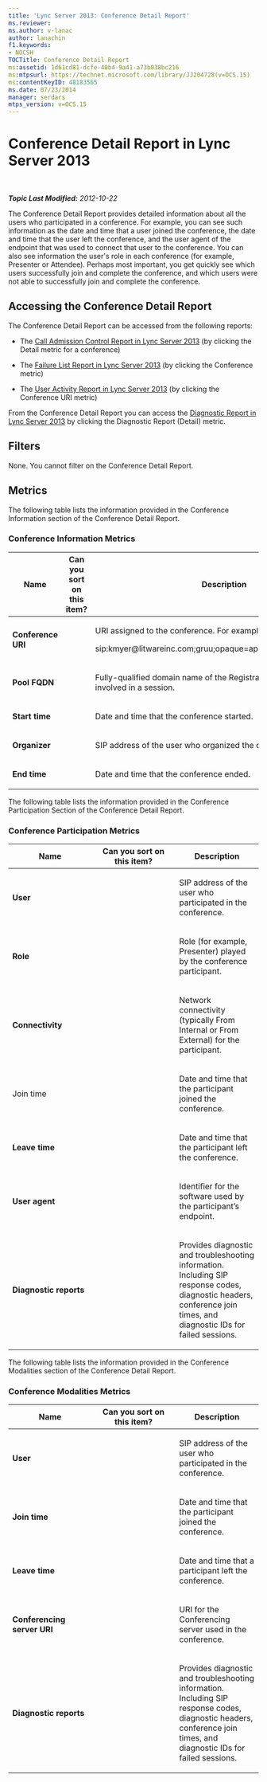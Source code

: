 ```yaml
---
title: 'Lync Server 2013: Conference Detail Report'
ms.reviewer: 
ms.author: v-lanac
author: lanachin
f1.keywords:
- NOCSH
TOCTitle: Conference Detail Report
ms:assetid: 1d61cd81-dcfe-40b4-9a41-a73b038bc216
ms:mtpsurl: https://technet.microsoft.com/library/JJ204728(v=OCS.15)
ms:contentKeyID: 48183565
ms.date: 07/23/2014
manager: serdars
mtps_version: v=OCS.15
---
```


<div data-xmlns="http://www.w3.org/1999/xhtml">

<div class="topic" data-xmlns="http://www.w3.org/1999/xhtml" data-msxsl="urn:schemas-microsoft-com:xslt" data-cs="http://msdn.microsoft.com/en-us/">

<div data-asp="http://msdn2.microsoft.com/asp">

# Conference Detail Report in Lync Server 2013

</div>

<div id="mainSection">

<div id="mainBody">

<span> </span>

_**Topic Last Modified:** 2012-10-22_

The Conference Detail Report provides detailed information about all the users who participated in a conference. For example, you can see such information as the date and time that a user joined the conference, the date and time that the user left the conference, and the user agent of the endpoint that was used to connect that user to the conference. You can also see information the user's role in each conference (for example, Presenter or Attendee). Perhaps most important, you get quickly see which users successfully join and complete the conference, and which users were not able to successfully join and complete the conference.

<div>

## Accessing the Conference Detail Report

The Conference Detail Report can be accessed from the following reports:

  - The [Call Admission Control Report in Lync Server 2013](lync-server-2013-call-admission-control-report.md) (by clicking the Detail metric for a conference)

  - The [Failure List Report in Lync Server 2013](lync-server-2013-failure-list-report.md) (by clicking the Conference metric)

  - The [User Activity Report in Lync Server 2013](lync-server-2013-user-activity-report.md) (by clicking the Conference URI metric)

From the Conference Detail Report you can access the [Diagnostic Report in Lync Server 2013](lync-server-2013-diagnostic-report.md) by clicking the Diagnostic Report (Detail) metric.

</div>

<div>

## Filters

None. You cannot filter on the Conference Detail Report.

</div>

<div>

## Metrics

The following table lists the information provided in the Conference Information section of the Conference Detail Report.

### Conference Information Metrics

<table>
<colgroup>
<col style="width: 33%" />
<col style="width: 33%" />
<col style="width: 33%" />
</colgroup>
<thead>
<tr class="header">
<th>Name</th>
<th>Can you sort on this item?</th>
<th>Description</th>
</tr>
</thead>
<tbody>
<tr class="odd">
<td><p><strong>Conference URI</strong></p></td>
<td></td>
<td><p>URI assigned to the conference. For example:</p>
<p>sip:kmyer@litwareinc.com;gruu;opaque=app:conf:focus:id:drg2y8v4</p></td>
</tr>
<tr class="even">
<td><p><strong>Pool FQDN</strong></p></td>
<td></td>
<td><p>Fully-qualified domain name of the Registrar pool or Edge Server involved in a session.</p></td>
</tr>
<tr class="odd">
<td><p><strong>Start time</strong></p></td>
<td></td>
<td><p>Date and time that the conference started.</p></td>
</tr>
<tr class="even">
<td><p><strong>Organizer</strong></p></td>
<td></td>
<td><p>SIP address of the user who organized the conference.</p></td>
</tr>
<tr class="odd">
<td><p><strong>End time</strong></p></td>
<td></td>
<td><p>Date and time that the conference ended.</p></td>
</tr>
</tbody>
</table>


The following table lists the information provided in the Conference Participation Section of the Conference Detail Report.

### Conference Participation Metrics

<table>
<colgroup>
<col style="width: 33%" />
<col style="width: 33%" />
<col style="width: 33%" />
</colgroup>
<thead>
<tr class="header">
<th>Name</th>
<th>Can you sort on this item?</th>
<th>Description</th>
</tr>
</thead>
<tbody>
<tr class="odd">
<td><p><strong>User</strong></p></td>
<td></td>
<td><p>SIP address of the user who participated in the conference.</p></td>
</tr>
<tr class="even">
<td><p><strong>Role</strong></p></td>
<td></td>
<td><p>Role (for example, Presenter) played by the conference participant.</p></td>
</tr>
<tr class="odd">
<td><p><strong>Connectivity</strong></p></td>
<td></td>
<td><p>Network connectivity (typically From Internal or From External) for the participant.</p></td>
</tr>
<tr class="even">
<td><p>Join time</p></td>
<td></td>
<td><p>Date and time that the participant joined the conference.</p></td>
</tr>
<tr class="odd">
<td><p><strong>Leave time</strong></p></td>
<td></td>
<td><p>Date and time that the participant left the conference.</p></td>
</tr>
<tr class="even">
<td><p><strong>User agent</strong></p></td>
<td></td>
<td><p>Identifier for the software used by the participant’s endpoint.</p></td>
</tr>
<tr class="odd">
<td><p><strong>Diagnostic reports</strong></p></td>
<td></td>
<td><p>Provides diagnostic and troubleshooting information. Including SIP response codes, diagnostic headers, conference join times, and diagnostic IDs for failed sessions.</p></td>
</tr>
</tbody>
</table>


The following table lists the information provided in the Conference Modalities section of the Conference Detail Report.

### Conference Modalities Metrics

<table>
<colgroup>
<col style="width: 33%" />
<col style="width: 33%" />
<col style="width: 33%" />
</colgroup>
<thead>
<tr class="header">
<th>Name</th>
<th>Can you sort on this item?</th>
<th>Description</th>
</tr>
</thead>
<tbody>
<tr class="odd">
<td><p><strong>User</strong></p></td>
<td></td>
<td><p>SIP address of the user who participated in the conference.</p></td>
</tr>
<tr class="even">
<td><p><strong>Join time</strong></p></td>
<td></td>
<td><p>Date and time that the participant joined the conference.</p></td>
</tr>
<tr class="odd">
<td><p><strong>Leave time</strong></p></td>
<td></td>
<td><p>Date and time that a participant left the conference.</p></td>
</tr>
<tr class="even">
<td><p><strong>Conferencing server URI</strong></p></td>
<td></td>
<td><p>URI for the Conferencing server used in the conference.</p></td>
</tr>
<tr class="odd">
<td><p><strong>Diagnostic reports</strong></p></td>
<td></td>
<td><p>Provides diagnostic and troubleshooting information. Including SIP response codes, diagnostic headers, conference join times, and diagnostic IDs for failed sessions.</p></td>
</tr>
</tbody>
</table>


</div>

</div>

<span> </span>

</div>

</div>

</div>

